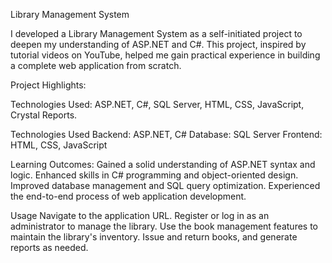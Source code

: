 Library Management System

I developed a Library Management System as a self-initiated project to deepen my understanding of ASP.NET and C#. This project, inspired by tutorial videos on YouTube, helped me gain practical experience in building a complete web application from scratch.

Project Highlights:

Technologies Used: ASP.NET, C#, SQL Server, HTML, CSS, JavaScript, Crystal Reports.

Technologies Used
Backend: ASP.NET, C#
Database: SQL Server
Frontend: HTML, CSS, JavaScript

Learning Outcomes:
Gained a solid understanding of ASP.NET syntax and logic.
Enhanced skills in C# programming and object-oriented design.
Improved database management and SQL query optimization.
Experienced the end-to-end process of web application development.

Usage
Navigate to the application URL.
Register or log in as an administrator to manage the library.
Use the book management features to maintain the library's inventory.
Issue and return books, and generate reports as needed.

